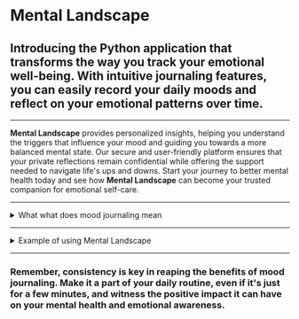 # Mental Landscape
## Introducing the Python application that transforms the way you track your emotional well-being. With intuitive journaling features, you can easily record your daily moods and reflect on your emotional patterns over time.

---

**Mental Landscape** provides personalized insights, helping you understand the triggers that influence your mood and guiding you towards a more balanced mental state. Our secure and user-friendly platform ensures that your private reflections remain confidential while offering the support needed to navigate life's ups and downs. Start your journey to better mental health today and see how **Mental Landscape** can become your trusted companion for emotional self-care.

---

<details>
    <summary> What what does mood journaling mean</summary>

<h4>Mood journaling is a form of self-reflection that involves tracking your emotions and moods over time, typically by writing them down in a journal or using a dedicated app. It's like keeping a diary for your emotional state, helping you identify patterns, triggers, and even progress in managing your mental well-being.</h4>

</details>

---

<details>
    <summary>Example of using Mental Landscape</summary>

**Date**: Nov 26, 2023  
**Mood**: Optimistic<br>
**Entry**:  
    Today I woke up feeling refreshed and ready to tackle the day. I had a healthy breakfast, which set a positive tone for the morning. Work was productive, and I managed to finish a project I've been working on for weeks. During lunch, I went for a short walk in the park and enjoyed the sunshine. In the evening, I cooked dinner with my family, and we spent quality time together. Overall, a day full of small victories 🏆 and pleasant moments that left me feeling optimistic!
</details>

---

### Remember, consistency is key in reaping the benefits of mood journaling. Make it a part of your daily routine, even if it's just for a few minutes, and witness the positive impact it can have on your mental health and emotional awareness.